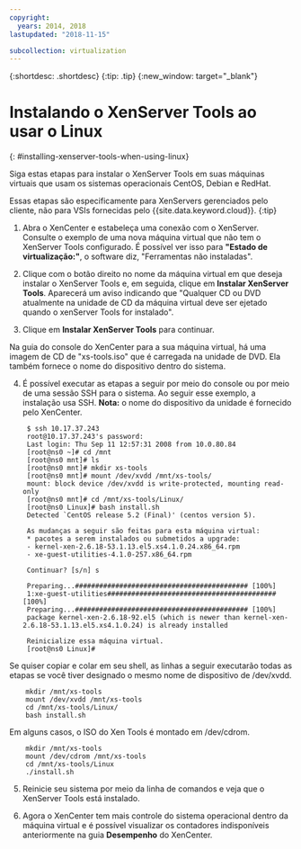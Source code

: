 ```yaml
---
copyright:
  years: 2014, 2018
lastupdated: "2018-11-15"

subcollection: virtualization
---
```


{:shortdesc: .shortdesc}
{:tip: .tip}
{:new_window: target="_blank"}

# Instalando o XenServer Tools ao usar o Linux
{: #installing-xenserver-tools-when-using-linux}

Siga estas etapas para instalar o XenServer Tools em suas máquinas virtuais que usam os sistemas operacionais CentOS, Debian e RedHat.

Essas etapas são especificamente para XenServers gerenciados pelo cliente, não para VSIs fornecidas pelo {{site.data.keyword.cloud}}.
{:tip}

1. Abra o XenCenter e estabeleça uma conexão com o XenServer. Consulte o exemplo de uma nova máquina virtual que não tem o XenServer Tools configurado. É possível ver isso para **"Estado de virtualização:"**, o software diz, "Ferramentas não instaladas".

2. Clique com o botão direito no nome da máquina virtual em que deseja instalar o XenServer Tools e, em seguida, clique em **Instalar XenServer Tools**. Aparecerá um aviso indicando que "Qualquer CD ou DVD atualmente na unidade de CD da máquina virtual deve ser ejetado quando o xenServer Tools for instalado".

3. Clique em **Instalar XenServer Tools** para continuar.

Na guia do console do XenCenter para a sua máquina virtual, há uma imagem de CD de "xs-tools.iso" que é carregada na unidade de DVD. Ela também fornece o nome do dispositivo dentro do sistema.

4. É possível executar as etapas a seguir por meio do console ou por meio de uma sessão SSH para o sistema. Ao seguir esse exemplo, a instalação usa SSH. **Nota:** o nome do dispositivo da unidade é fornecido pelo XenCenter.

        $ ssh 10.17.37.243
        root@10.17.37.243's password:
        Last login: Thu Sep 11 12:57:31 2008 from 10.0.80.84
        [root@ns0 ~]# cd /mnt
        [root@ns0 mnt]# ls
        [root@ns0 mnt]# mkdir xs-tools
        [root@ns0 mnt]# mount /dev/xvdd /mnt/xs-tools/
        mount: block device /dev/xvdd is write-protected, mounting read-only
        [root@ns0 mnt]# cd /mnt/xs-tools/Linux/
        [root@ns0 Linux]# bash install.sh
        Detected `CentOS release 5.2 (Final)' (centos version 5).

        As mudanças a seguir são feitas para esta máquina virtual:
        * pacotes a serem instalados ou submetidos a upgrade:
        - kernel-xen-2.6.18-53.1.13.el5.xs4.1.0.24.x86_64.rpm
        - xe-guest-utilities-4.1.0-257.x86_64.rpm

        Continuar? [s/n] s

        Preparing...########################################### [100%]
        1:xe-guest-utilities##########################################[100%]
        Preparing...########################################### [100%]
        package kernel-xen-2.6.18-92.el5 (which is newer than kernel-xen-2.6.18-53.1.13.el5.xs4.1.0.24) is already installed

        Reinicialize essa máquina virtual.
        [root@ns0 Linux]#

Se quiser copiar e colar em seu shell, as linhas a seguir executarão todas as etapas se você tiver designado o mesmo nome de dispositivo de /dev/xvdd.

        mkdir /mnt/xs-tools
        mount /dev/xvdd /mnt/xs-tools
        cd /mnt/xs-tools/Linux/
        bash install.sh

Em alguns casos, o ISO do Xen Tools é montado em /dev/cdrom.

        mkdir /mnt/xs-tools
        mount /dev/cdrom /mnt/xs-tools
        cd /mnt/xs-tools/Linux
        ./install.sh

5. Reinicie seu sistema por meio da linha de comandos e veja que o XenServer Tools está instalado.

6. Agora o XenCenter tem mais controle do sistema operacional dentro da máquina virtual e é possível visualizar os contadores indisponíveis anteriormente na guia **Desempenho** do XenCenter.
